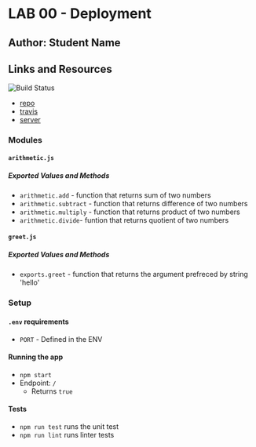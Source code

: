 # LAB 00 - Deployment

## Author: Student Name

## Links and Resources

![Build Status]()
* [repo](https://)
* [travis](https://) 
* [server](https://)

### Modules
#### `arithmetic.js`
##### Exported Values and Methods
* `arithmetic.add` - function that returns sum of two numbers
* `arithmetic.subtract` - function that returns difference of two numbers
* `arithmetic.multiply` - function that returns product of two numbers
* `arithmetic.divide`- funtion that returns quotient of two numbers

#### `greet.js`
##### Exported Values and Methods
* `exports.greet` - function that returns the argument prefreced by string 'hello'

### Setup
#### `.env` requirements
* `PORT` - Defined in the ENV


#### Running the app
* `npm start`
* Endpoint: `/`
  * Returns `true`

#### Tests
* `npm run test` runs the unit test
* `npm run lint` runs linter tests
